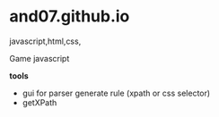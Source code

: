 # and07.github.io


 javascript,html,css, 
 
 Game javascript
 
 **tools**
 - gui for parser generate rule (xpath or css selector)
 - getXPath
